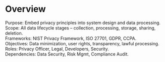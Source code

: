 # Overview
Purpose: Embed privacy principles into system design and data processing.  
Scope: All data lifecycle stages – collection, processing, storage, sharing, deletion.  
Frameworks: NIST Privacy Framework, ISO 27701, GDPR, CCPA.  
Objectives: Data minimization, user rights, transparency, lawful processing.  
Roles: Privacy Officer, Legal, Developers, Security.  
Dependencies: Data Security, Risk Mgmt, Compliance Audit.
